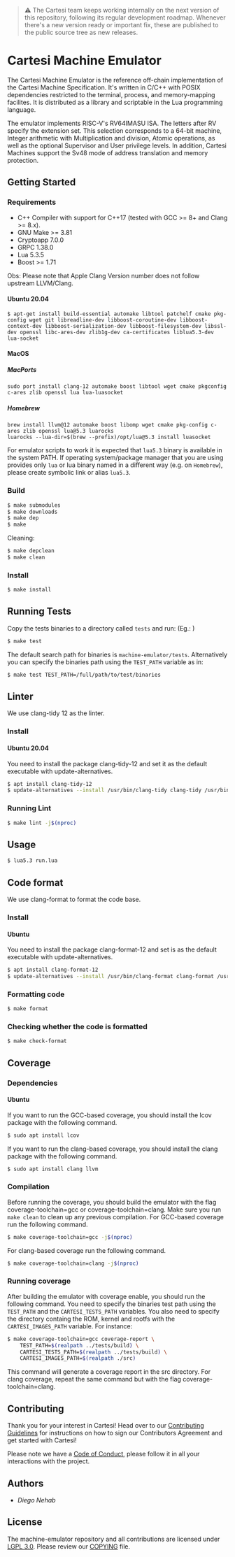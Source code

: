 > :warning: The Cartesi team keeps working internally on the next version of this repository, following its regular development roadmap. Whenever there's a new version ready or important fix, these are published to the public source tree as new releases.

# Cartesi Machine Emulator

The Cartesi Machine Emulator is the reference off-chain implementation of the Cartesi Machine Specification. It's written in C/C++ with POSIX dependencies restricted to the terminal, process, and memory-mapping facilites. It is distributed as a library and scriptable in the Lua programming language.

The emulator implements RISC-V's RV64IMASU ISA. The letters after RV specify the extension set. This selection corresponds to a 64-bit machine, Integer arithmetic with Multiplication and division, Atomic operations, as well as the optional Supervisor and User privilege levels. In addition, Cartesi Machines support the Sv48 mode of address translation and memory protection.

## Getting Started

### Requirements

- C++ Compiler with support for C++17 (tested with GCC >= 8+ and Clang >= 8.x).
- GNU Make >= 3.81
- Cryptoapp 7.0.0
- GRPC 1.38.0
- Lua 5.3.5
- Boost >= 1.71

Obs: Please note that Apple Clang Version number does not follow upstream LLVM/Clang.

#### Ubuntu 20.04

```
$ apt-get install build-essential automake libtool patchelf cmake pkg-config wget git libreadline-dev libboost-coroutine-dev libboost-context-dev libboost-serialization-dev libboost-filesystem-dev libssl-dev openssl libc-ares-dev zlib1g-dev ca-certificates liblua5.3-dev lua-socket
```
#### MacOS

##### MacPorts
```
sudo port install clang-12 automake boost libtool wget cmake pkgconfig c-ares zlib openssl lua lua-luasocket
```

##### Homebrew
```
brew install llvm@12 automake boost libomp wget cmake pkg-config c-ares zlib openssl lua@5.3 luarocks
luarocks --lua-dir=$(brew --prefix)/opt/lua@5.3 install luasocket
```

For emulator scripts to work it is expected that `lua5.3` binary is available in the system PATH. If operating system/package manager
that you are using provides only `lua` or lua binary named in a different way (e.g. on `Homebrew`), please create symbolic 
link or alias `lua5.3`.

### Build

```bash
$ make submodules
$ make downloads
$ make dep
$ make
```

Cleaning:

```bash
$ make depclean
$ make clean
```

### Install

```bash
$ make install
```

## Running Tests

Copy the tests binaries to a directory called `tests` and run: (Eg.: )

```bash
$ make test
```

The default search path for binaries is `machine-emulator/tests`. Alternatively you can specify the binaries path using the `TEST_PATH` variable as in:

```bash
$ make test TEST_PATH=/full/path/to/test/binaries
```

## Linter

We use clang-tidy 12 as the linter.

### Install

#### Ubuntu 20.04

You need to install the package clang-tidy-12 and set it as the default executable with update-alternatives.

```bash
$ apt install clang-tidy-12
$ update-alternatives --install /usr/bin/clang-tidy clang-tidy /usr/bin/clang-tidy-12 120
```

### Running Lint

```bash
$ make lint -j$(nproc)
```

## Usage

```bash
$ lua5.3 run.lua
```

## Code format

We use clang-format to format the code base.

### Install

#### Ubuntu

You need to install the package clang-format-12 and set is as the default executable with update-alternatives.

```bash
$ apt install clang-format-12
$ update-alternatives --install /usr/bin/clang-format clang-format /usr/bin/clang-format-12 120
```

### Formatting code

```bash
$ make format
```

### Checking whether the code is formatted

```bash
$ make check-format
```

## Coverage

### Dependencies

#### Ubuntu

If you want to run the GCC-based coverage, you should install the lcov package with the following command.

```bash
$ sudo apt install lcov
```

If you want to run the clang-based coverage, you should install the clang package with the following command.

```bash
$ sudo apt install clang llvm
```

### Compilation

Before running the coverage, you should build the emulator with the flag coverage-toolchain=gcc or coverage-toolchain=clang.
Make sure you run `make clean` to clean up any previous compilation.
For GCC-based coverage run the following command.

```bash
$ make coverage-toolchain=gcc -j$(nproc)
```

For clang-based coverage run the following command.

```bash
$ make coverage-toolchain=clang -j$(nproc)
```

### Running coverage

After building the emulator with coverage enable, you should run the following command.
You need to specify the binaries test path using the `TEST_PATH` and the `CARTESI_TESTS_PATH` variables.
You also need to specify the directory containg the ROM, kernel and rootfs with the `CARTESI_IMAGES_PATH` variable.
For instance:

```bash
$ make coverage-toolchain=gcc coverage-report \
    TEST_PATH=$(realpath ../tests/build) \
    CARTESI_TESTS_PATH=$(realpath ../tests/build) \
    CARTESI_IMAGES_PATH=$(realpath ./src)
```

This command will generate a coverage report in the src directory.
For clang coverage, repeat the same command but with the flag coverage-toolchain=clang.

## Contributing

Thank you for your interest in Cartesi! Head over to our [Contributing Guidelines](CONTRIBUTING.md) for instructions on how to sign our Contributors Agreement and get started with
Cartesi!

Please note we have a [Code of Conduct](CODE_OF_CONDUCT.md), please follow it in all your interactions with the project.

## Authors

* *Diego Nehab*

## License

The machine-emulator repository and all contributions are licensed under
[LGPL 3.0](https://www.gnu.org/licenses/lgpl-3.0.html). Please review our [COPYING](COPYING) file.

